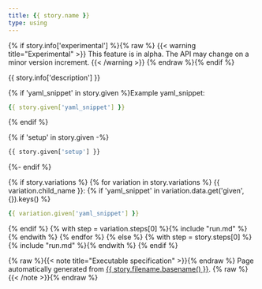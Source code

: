 ```yaml
---
title: {{ story.name }}
type: using
---
```

{% if story.info['experimental'] %}{% raw %}
{{< warning title="Experimental" >}}
This feature is in alpha. The API may change on a minor version increment.
{{< /warning >}}
{% endraw %}{% endif %}

{{ story.info['description'] }}

{% if 'yaml_snippet' in story.given %}Example yaml_snippet:

```yaml
{{ story.given['yaml_snippet'] }}
```
{% endif %}

{% if 'setup' in story.given -%}
```python
{{ story.given['setup'] }}
```
{%- endif %}

{% if story.variations %}
{% for variation in story.variations %}
{{ variation.child_name }}:
{% if 'yaml_snippet' in variation.data.get('given', {}).keys() %}
```yaml
{{ variation.given['yaml_snippet'] }}
```
{% endif %}
{% with step = variation.steps[0] %}{% include "run.md" %}{% endwith %}
{% endfor %}
{% else %}
{% with step = story.steps[0] %}{% include "run.md" %}{% endwith %}
{% endif %}

{% raw %}{{< note title="Executable specification" >}}{% endraw %}
Page automatically generated from <a href="https://github.com/crdoconnor/strictyaml/blob/master/hitch/{{ story.filename.basename() }}">{{ story.filename.basename() }}</a>.
{% raw %}{{< /note >}}{% endraw %} 
